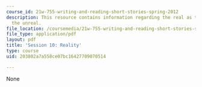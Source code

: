 ```yaml
---
course_id: 21w-755-writing-and-reading-short-stories-spring-2012
description: This resource contains information regarding the real as the basis for
  the unreal.
file_location: /coursemedia/21w-755-writing-and-reading-short-stories-spring-2012/203802a7a558ce07bc16427709070514_MIT21W_755S12_ses10.pdf
file_type: application/pdf
layout: pdf
title: 'Session 10: Reality'
type: course
uid: 203802a7a558ce07bc16427709070514

---
```

None